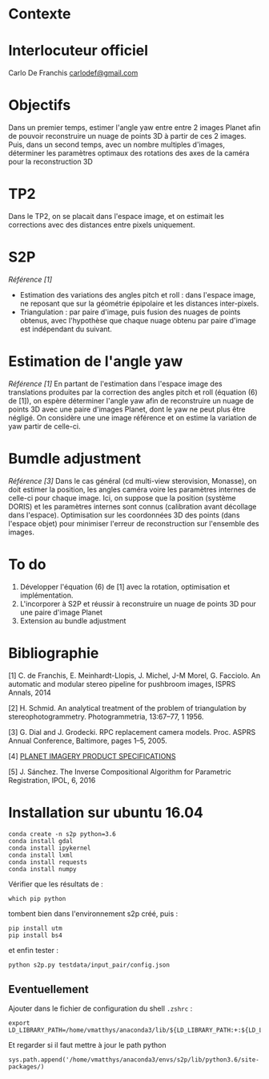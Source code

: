 # Contexte

# Interlocuteur officiel
Carlo De Franchis <carlodef@gmail.com>

# Objectifs
Dans un premier temps, estimer l'angle yaw entre entre 2 images Planet afin de pouvoir reconstruire un nuage de points 3D à partir de ces 2 images. Puis, dans un second temps, avec un nombre multiples d'images, déterminer les paramètres optimaux des rotations des axes de la caméra pour la reconstruction 3D

# TP2
Dans le TP2, on se placait dans l'espace image, et on estimait les corrections avec des distances entre pixels uniquement.

# S2P
_Référence [1]_
+ Estimation des variations des angles pitch et roll : dans l'espace image, ne reposant que sur la géométrie épipolaire et les distances inter-pixels.
+ Triangulation : par paire d'image, puis fusion des nuages de points obtenus, avec l'hypothèse que chaque nuage obtenu par paire d'image est indépendant du suivant.

# Estimation de l'angle yaw
_Référence [1]_
En partant de l'estimation dans l'espace image des translations produites par la correction des angles pitch et roll (équation (6) de [1]), on espère déterminer l'angle yaw afin de reconstruire un nuage de points 3D avec une paire d'images Planet, dont le yaw ne peut plus être négligé. On considère une une image référence et on estime la variation de yaw partir de celle-ci.

# Bumdle adjustment
_Référence [3]_
Dans le cas général (cd multi-view sterovision, Monasse), on doit estimer la position, les angles caméra voire les paramètres internes de celle-ci pour chaque image. Ici, on suppose que la position (système DORIS) et les paramètres internes sont connus (calibration avant décollage dans l'espace).
Optimisation sur les coordonnées 3D des points (dans l'espace objet) pour minimiser l'erreur de reconstruction sur l'ensemble des images.

# To do
1. Développer l'équation (6) de [1] avec la rotation, optimisation et  implémentation.
2. L'incorporer à S2P et réussir à reconstruire un nuage de points 3D pour une paire d'image Planet
3. Extension au bundle adjustment

# Bibliographie
[1] C. de Franchis, E. Meinhardt-Llopis, J. Michel, J-M Morel, G. Facciolo. An automatic and modular stereo pipeline for pushbroom images, ISPRS Annals, 2014

[2] H. Schmid. An analytical treatment of the problem of triangulation by stereophotogrammetry. Photogrammetria, 13:67–77, 1 1956.

[3] G. Dial and J. Grodecki. RPC replacement camera models. Proc. ASPRS Annual Conference, Baltimore, pages 1–5, 2005.

[4] [PLANET IMAGERY PRODUCT SPECIFICATIONS](https://www.planet.com/products/satellite-imagery/files/Planet_Combined_Imagery_Product_Specs_December2017.pdf)

[5] J. Sánchez. The Inverse Compositional Algorithm for Parametric Registration, IPOL, 6, 2016


# Installation sur ubuntu 16.04
```
conda create -n s2p python=3.6
conda install gdal
conda install ipykernel
conda install lxml
conda install requests
conda install numpy
```

Vérifier que les résultats de :
```
which pip python
```
tombent bien dans l'environnement s2p créé, puis :

```
pip install utm
pip install bs4
```
et enfin tester :
```
python s2p.py testdata/input_pair/config.json
```


## Eventuellement

Ajouter dans le fichier de configuration du shell `.zshrc` :
```
export LD_LIBRARY_PATH=/home/vmatthys/anaconda3/lib/${LD_LIBRARY_PATH:+:${LD_LIBRARY_PATH}}
```

Et regarder si il faut mettre à jour le path python
```
sys.path.append('/home/vmatthys/anaconda3/envs/s2p/lib/python3.6/site-packages/)
```
